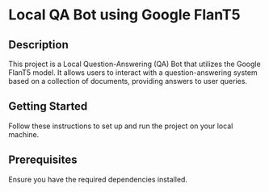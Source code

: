 # Local QA Bot using Google FlanT5
## Description
This project is a Local Question-Answering (QA) Bot that utilizes the Google FlanT5 model. It allows users to interact with a question-answering system based on a collection of documents, providing answers to user queries.

## Getting Started
Follow these instructions to set up and run the project on your local machine.

## Prerequisites
Ensure you have the required dependencies installed.
